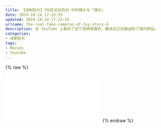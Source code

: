 ```yaml
---
title: 【译制短片】《玩具总动员4》中的镜头与「镜头」
date: 2019-10-14 17:23:55
updated: 2019-10-14 17:23:55
urlname: the-real-fake-cameras-of-toy-story-4
description: 在 YouTube 上看到了这个视频很喜欢，翻译过之后搬运到了墙内网站。
categories:
- 译制短片
tags:
- Movies
- Youtube
---
```



{% raw %}
<iframe src="//player.bilibili.com/player.html?aid=71205544&bvid=BV1dE411d7c7&cid=123392800&page=1&high_quality=1&danmaku=0" scrolling="no" border="0" frameborder="no" framespacing="0" allowfullscreen="true"> </iframe>
{% endraw %}

